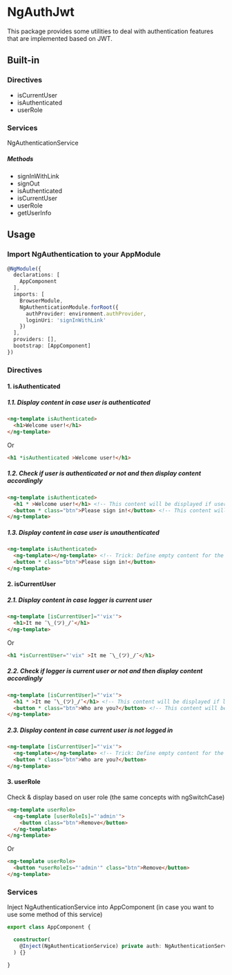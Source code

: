 # NgAuthJwt
This package provides some utilities to deal with authentication features that are implemented based on JWT.

## Built-in

### Directives
- isCurrentUser
- isAuthenticated
- userRole

### Services
NgAuthenticationService
##### Methods
- signInWithLink
- signOut
- isAuthenticated
- isCurrentUser
- userRole
- getUserInfo

## Usage

### Import NgAuthentication to your AppModule
```TypeScript
@NgModule({
  declarations: [
    AppComponent
  ],
  imports: [
    BrowserModule,
    NgAuthenticationModule.forRoot({
      authProvider: environment.authProvider,
      loginUri: 'signInWithLink'
    })
  ],
  providers: [],
  bootstrap: [AppComponent]
})
```


### Directives
#### 1. isAuthenticated
##### 1.1. Display content in case user is authenticated
```html
<ng-template isAuthenticated>
  <h1>Welcome user!</h1>
</ng-template>
```
Or
```html
<h1 *isAuthenticated >Welcome user!</h1>
```

##### 1.2. Check if user is authenticated or not and then display content accordingly
```html
<ng-template isAuthenticated>
  <h1 * >Welcome user!</h1> <!-- This content will be displayed if user is authenticated -->
  <button * class="btn">Please sign in!</button> <!-- This content will be displayed if not -->
</ng-template>
```

##### 1.3. Display content in case user is unauthenticated
```html
<ng-template isAuthenticated>
  <ng-template></ng-template> <!-- Trick: Define empty content for the right condition -->
  <button * class="btn">Please sign in!</button>
</ng-template>
```

#### 2. isCurrentUser
##### 2.1. Display content in case logger is current user
```html
<ng-template [isCurrentUser]="'vix'">
  <h1>It me ¯\_(ツ)_/¯</h1>
</ng-template>
```
Or
```html
<h1 *isCurrentUser="'vix" >It me ¯\_(ツ)_/¯</h1>
```

##### 2.2. Check if logger is current user or not and then display content accordingly
```html
<ng-template [isCurrentUser]="'vix'">
  <h1 * >It me ¯\_(ツ)_/¯</h1> <!-- This content will be displayed if logger is current user -->
  <button * class="btn">Who are you?</button> <!-- This content will be displayed if not -->
</ng-template>
```

##### 2.3. Display content in case current user is not logged in
```html
<ng-template [isCurrentUser]="'vix'">
  <ng-template></ng-template> <!-- Trick: Define empty content for the right condition -->
  <button * class="btn">Who are you?</button>
</ng-template>
```

#### 3. userRole
Check & display based on user role (the same concepts with ngSwitchCase)
```html
<ng-template userRole>
  <ng-template [userRoleIs]="'admin'">
    <button class="btn">Remove</button>
  </ng-template>
</ng-template>
```
Or
```html
<ng-template userRole>
  <button *userRoleIs="'admin'" class="btn">Remove</button>
</ng-template>
```

### Services
Inject NgAuthenticationService into AppComponent (in case you want to use some method of this service)
```TypeScript
export class AppComponent {

  constructor(
    @Inject(NgAuthenticationService) private auth: NgAuthenticationService
  ) {}

}
```
